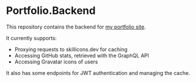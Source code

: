 # Portfolio.Backend
This repository contains the backend for [my portfolio site](https://jonathanbout.com).

It currently supports:
- Proxying requests to skillicons.dev for caching
- Accessing GitHub stats, retrieved with the GraphQL API
- Accessing Gravatar icons of users

It also has some endpoints for JWT authentication and managing the cache.

